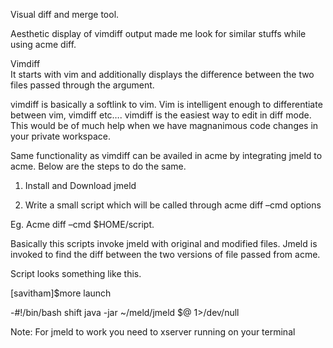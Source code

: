 Visual diff and merge tool. 

Aesthetic display of vimdiff output made me look for similar stuffs while using acme diff.   

Vimdiff <file1> <file2>  
It starts with vim and additionally displays the difference between the two files passed through the argument.

 
vimdiff is basically a softlink to vim.  Vim is intelligent enough to differentiate between vim, vimdiff etc….
vimdiff is the easiest way to edit in diff mode.   This would be of much help when we have magnanimous code changes in your private workspace. 


Same functionality as vimdiff can be availed in acme by integrating jmeld to acme.   Below are the steps to do the same. 


1)	Install and Download jmeld

2)	Write a small script which will be called through acme diff –cmd options

Eg.   Acme diff –cmd $HOME/script.

Basically this scripts invoke jmeld with original and modified files.  Jmeld is invoked to find the diff between the two versions of file passed from acme. 

Script looks something like this.

[savitham]$more launch

-#!/bin/bash
 shift
 java -jar ~/meld/jmeld $@ 1>/dev/null

Note:  For jmeld to work you need to xserver running on your terminal
